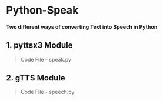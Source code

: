 # Python-Speak

#### Two different ways of converting Text into Speech in Python

## 1. pyttsx3 Module 

> Code File - speak.py

## 2. gTTS Module

> Code File - speech.py
